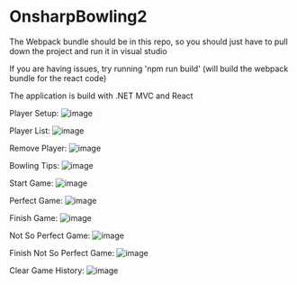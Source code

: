 # OnsharpBowling2

The Webpack bundle should be in this repo, so you should just have to pull down the project and run it in visual studio

If you are having issues, try running 'npm run build' (will build the webpack bundle for the react code)

The application is build with .NET MVC and React

Player Setup:
![image](https://github.com/swaygibb/OnsharpBowling2/assets/8303711/8c44c193-5111-451c-9bfb-e4063a3f28bc)

Player List:
![image](https://github.com/swaygibb/OnsharpBowling2/assets/8303711/d551e07a-05df-49b7-9f5b-b375410faded)

Remove Player:
![image](https://github.com/swaygibb/OnsharpBowling2/assets/8303711/174b061a-74db-495b-b325-cea612d576b0)

Bowling Tips:
![image](https://github.com/swaygibb/OnsharpBowling2/assets/8303711/ffdcb0c0-75f0-44f8-95cb-c14997ba66dc)

Start Game: 
![image](https://github.com/swaygibb/OnsharpBowling2/assets/8303711/9e945ad3-ee20-4bb4-be77-a88dc0821179)

Perfect Game:
![image](https://github.com/swaygibb/OnsharpBowling2/assets/8303711/d26d47df-df4e-46e7-b8f6-a1ac748ab016)

Finish Game:
![image](https://github.com/swaygibb/OnsharpBowling2/assets/8303711/d5a715b0-20ea-4c07-9e12-cbb61dd4aefe)

Not So Perfect Game:
![image](https://github.com/swaygibb/OnsharpBowling2/assets/8303711/281dd935-db22-4e9d-a44a-c39599fa72e5)

Finish Not So Perfect Game:
![image](https://github.com/swaygibb/OnsharpBowling2/assets/8303711/3e5feaaa-3d88-4dac-b8f0-9ccc01c25157)

Clear Game History:
![image](https://github.com/swaygibb/OnsharpBowling2/assets/8303711/641a157a-ab32-4324-b495-8690db3585c7)
